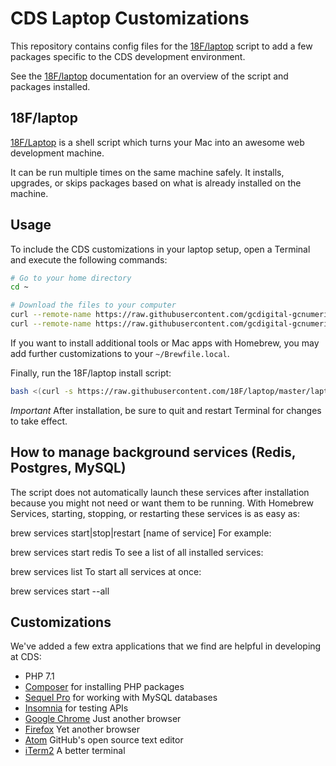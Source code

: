 # CDS Laptop Customizations

This repository contains config files for the [18F/laptop](https://github.com/18F/laptop) script to add a few packages specific to the CDS development environment. 

See the [18F/laptop](https://github.com/18F/laptop) documentation for an overview of the script and packages installed.

## 18F/laptop

[18F/Laptop](https://github.com/18F/laptop) is a shell script which turns your Mac into an awesome web development machine.

It can be run multiple times on the same machine safely. It installs, upgrades, or skips packages based on what is already installed on the machine.

## Usage

To include the CDS customizations in your laptop setup, open a Terminal and execute the following commands:

```bash
# Go to your home directory
cd ~

# Download the files to your computer
curl --remote-name https://raw.githubusercontent.com/gcdigital-gcnumerique/laptop/master/.laptop.local
curl --remote-name https://raw.githubusercontent.com/gcdigital-gcnumerique/laptop/master/Brewfile.local
```

If you want to install additional tools or Mac apps with Homebrew, you may add further customizations to your `~/Brewfile.local`.

Finally, run the 18F/laptop install script:

```bash
bash <(curl -s https://raw.githubusercontent.com/18F/laptop/master/laptop)
```

*Important* After installation, be sure to quit and restart Terminal for changes to take effect.

## How to manage background services (Redis, Postgres, MySQL)

The script does not automatically launch these services after installation because you might not need or want them to be running. With Homebrew Services, starting, stopping, or restarting these services is as easy as:

brew services start|stop|restart [name of service]
For example:

brew services start redis
To see a list of all installed services:

brew services list
To start all services at once:

brew services start --all

## Customizations

We've added a few extra applications that we find are helpful in developing at CDS:
- PHP 7.1
- [Composer](https://getcomposer.org) for installing PHP packages
- [Sequel Pro](https://www.sequelpro.com/) for working with MySQL databases
- [Insomnia](https://insomnia.rest/) for testing APIs
- [Google Chrome](https://www.google.com/chrome/index.html) Just another browser
- [Firefox](https://www.mozilla.org/en-US/firefox/new/) Yet another browser 
- [Atom](https://atom.io/) GitHub's open source text editor
- [iTerm2](http://iterm2.com/) A better terminal
